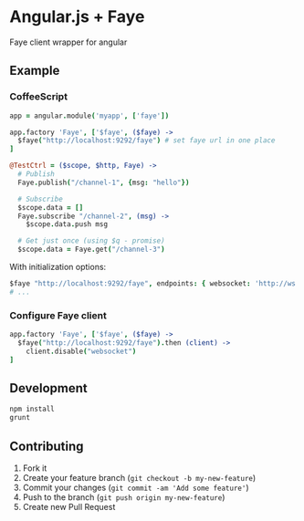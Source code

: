# Angular.js + Faye

Faye client wrapper for angular

## Example

### CoffeeScript

```coffee
app = angular.module('myapp', ['faye'])

app.factory 'Faye', ['$faye', ($faye) ->
  $faye("http://localhost:9292/faye") # set faye url in one place
]

@TestCtrl = ($scope, $http, Faye) ->
  # Publish
  Faye.publish("/channel-1", {msg: "hello"})

  # Subscribe
  $scope.data = []
  Faye.subscribe "/channel-2", (msg) ->
    $scope.data.push msg

  # Get just once (using $q - promise)
  $scope.data = Faye.get("/channel-3")
```

With initialization options:

```coffee
$faye "http://localhost:9292/faye", endpoints: { websocket: 'http://ws.example.com'}
# ...
```

### Configure Faye client

```coffee
app.factory 'Faye', ['$faye', ($faye) ->
  $faye("http://localhost:9292/faye").then (client) ->
    client.disable("websocket")
]
```

## Development

```bash
npm install
grunt
```

## Contributing

1. Fork it
2. Create your feature branch (`git checkout -b my-new-feature`)
3. Commit your changes (`git commit -am 'Add some feature'`)
4. Push to the branch (`git push origin my-new-feature`)
5. Create new Pull Request
